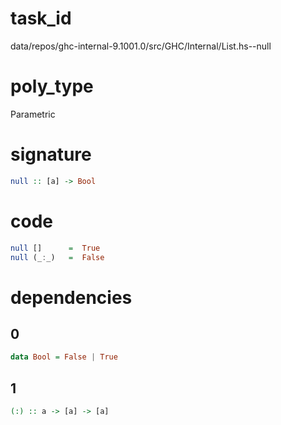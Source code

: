 
# task_id
data/repos/ghc-internal-9.1001.0/src/GHC/Internal/List.hs--null

# poly_type
Parametric

# signature
```haskell
null :: [a] -> Bool
```   

# code
```haskell
null []      =  True
null (_:_)   =  False
```

# dependencies

## 0
```haskell
data Bool = False | True
```
## 1
```haskell
(:) :: a -> [a] -> [a]
```